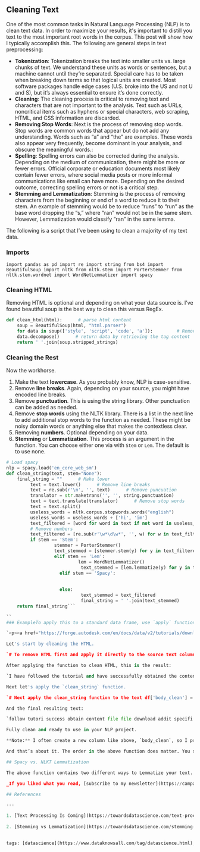 ## Cleaning Text

One of the most common tasks in Natural Language Processing (NLP) is to clean text data. In order to maximize your results, it's important to distill you text to the most important root words in the corpus. This post will show how I typically accomplish this. The following are general steps in text preprocessing:

- **Tokenization**: Tokenization breaks the text into smaller units vs. large chunks of text. We understand these units as words or sentences, but a machine cannot until they’re separated. Special care has to be taken when breaking down terms so that logical units are created. Most software packages handle edge cases (U.S. broke into the US and not U and S), but it’s always essential to ensure it’s done correctly.
- **Cleaning**: The cleaning process is critical to removing text and characters that are not important to the analysis. Text such as URLs, noncritical items such as hyphens or special characters, web scraping, HTML, and CSS information are discarded.
- **Removing Stop Words**: Next is the process of removing stop words. Stop words are common words that appear but do not add any understanding. Words such as “a” and “the” are examples. These words also appear very frequently, become dominant in your analysis, and obscure the meaningful words.:
- **Spelling**: Spelling errors can also be corrected during the analysis. Depending on the medium of communication, there might be more or fewer errors. Official corporate or education documents most likely contain fewer errors, where social media posts or more informal communications like email can have more. Depending on the desired outcome, correcting spelling errors or not is a critical step.
- **Stemming and Lemmatization**: Stemming is the process of removing characters from the beginning or end of a word to reduce it to their stem. An example of stemming would be to reduce “runs” to “run” as the base word dropping the “s,” where “ran” would not be in the same stem. However, Lemmatization would classify “ran” in the same lemma.

The following is a script that I’ve been using to clean a majority of my text data.

### Imports

`import pandas as pd import re import string from bs4 import BeautifulSoup import nltk from nltk.stem import PorterStemmer from nltk.stem.wordnet import WordNetLemmatizer import spacy`

### Cleaning HTML

Removing HTML is optional and depending on what your data source is. I’ve found beautiful soup is the best way to clean this versus RegEx.

```python
def clean_html(html):      # parse html content     
	soup = BeautifulSoup(html, "html.parser")      
	for data in soup(['style', 'script', 'code', 'a']):         # Remove tags 
	data.decompose()      # return data by retrieving the tag content    
	return ' '.join(soup.stripped_strings)
```

### Cleaning the Rest

Now the workhorse.

1. Make the text **lowercase**. As you probably know, NLP is case-sensitive.
2. Remove **line breaks**. Again, depending on your source, you might have encoded line breaks.
3. Remove **punctuation**. This is using the string library. Other punctuation can be added as needed.
4. Remove **stop words** using the NLTK library. There is a list in the next line to add additional stop words to the function as needed. These might be noisy domain words or anything else that makes the contextless clear.
5. Removing **numbers**. Optional depending on your data.
6. **Stemming** or **Lemmatization**. This process is an argument in the function. You can choose either one via with `Stem` or `Lem`. The default is to use none.

```python
# Load spacy 
nlp = spacy.load('en_core_web_sm')  
def clean_string(text, stem="None"):
	final_string = ""      # Make lower
	     text = text.lower()      # Remove line breaks
	     text = re.sub(r'\n', '', text)      # Remove puncuation     
	     translator = str.maketrans('', '', string.punctuation)     
	     text = text.translate(translator)      # Remove stop words     
	     text = text.split()     
	     useless_words = nltk.corpus.stopwords.words("english")     
	     useless_words = useless_words + ['hi', 'im']      
	     text_filtered = [word for word in text if not word in useless_words]      
	     # Remove numbers     
	     text_filtered = [re.sub(r'\w*\d\w*', '', w) for w in text_filtered]      # Stem or Lemmatize     
	     if stem == 'Stem':
	              stemmer = PorterStemmer()          
	              text_stemmed = [stemmer.stem(y) for y in text_filtered]     
	              elif stem == 'Lem':
	                       lem = WordNetLemmatizer()         
		                    text_stemmed = [lem.lemmatize(y) for y in text_filtered]    
		            elif stem == 'Spacy':
																												 text_filtered = nlp(' '.join(text_filtered))         
																												 text_stemmed = [y.lemma_ for y in text_filtered]     
					else:         
		                    text_stemmed = text_filtered      
		                    final_string = ' '.join(text_stemmed)      
	return final_string```

``
### ExampleTo apply this to a standard data frame, use `apply` function from Pandas like below. Let's take a look at the starting text:

`<p><a href="https://forge.autodesk.com/en/docs/data/v2/tutorials/download-file/#step-6-download-the-item" rel="nofollow noreferrer">https://forge.autodesk.com/en/docs/data/v2/tutorials/download-file/#step-6-download-the-item</a></p>\n\n<p>I have followed the tutorial and have successfully obtained the contents of the file, but where is the file being downloaded. In addition, how do I specify the location of where I want to download the file?</p>\n\n<p>Result on Postman\n<a href="https://i.stack.imgur.com/VrdqP.png" rel="nofollow noreferrer"><img src="https://i.stack.imgur.com/VrdqP.png" alt="enter image description here"></a></p>\n`

Let's start by cleaning the HTML.

`# To remove HTML first and apply it directly to the source text column. df['body'] = df['body'].apply(lambda x: clean_html(x))`

After applying the function to clean HTML, this is the result:

`I have followed the tutorial and have successfully obtained the contents of the file, but where is the file being downloaded. In addition, how do I specify the location of where I want to download the file? Result on Postman`

Next let's apply the `clean_string` function.

`# Next apply the clean_string function to the text df['body_clean'] = df['body'].apply(lambda x: clean_string(x, stem='Stem'))`

And the final resulting text:

`follow tutori success obtain content file file download addit specifi locat want download file result postman`

Fully clean and ready to use in your NLP project.

**Note:** I often create a new column like above, `body_clean`, so I preserve the original in case punctuation is needed.

And that’s about it. The order in the above function does matter. You should complete certain steps before others, such as making lowercase first. The function contains one RegEx example for removing numbers; a solid utility function that you can adjust to remove other items from the text using RegEx.

## Spacy vs. NLKT Lemmatization

The above function contains two different ways to Lemmatize your text. The NLTK `WordNetLemmatizer` requires a Part of Speech (POS) argument (`noun`, `verb`) and therefore either requires multiple passes to get each word or will only capture one POS. The alternative is to use `Spacy` which will automatically lemmatize each word and determine which POS it belongs to. The issue is that Spacy's performance will be signficantly slower than NLTK.

_If you liked what you read, [subscribe to my newsletter](https://campaign.dataknowsall.com/subscribe) and you will get my cheat sheet on Python, Machine Learning (ML), Natural Language Processing (NLP), SQL, and more. You will receive an email each time a new article is posted._

## References

---

1. [Text Processing Is Coming](https://towardsdatascience.com/text-processing-is-coming-c13a0e2ee15c) [↩](https://www.dataknowsall.com/textcleaning.html#fnref:TXT "Jump back to footnote 1 in the text")
    
2. [Stemming vs Lemmatization](https://towardsdatascience.com/stemming-vs-lemmatization-2daddabcb221) [↩](https://www.dataknowsall.com/textcleaning.html#fnref:LEM "Jump back to footnote 2 in the text")
    

tags: [datascience](https://www.dataknowsall.com/tag/datascience.html), [python](https://www.dataknowsall.com/tag/python.html), [nlp](https://www.dataknowsall.com/tag/nlp.html), [machine learning](https://www.dataknowsall.com/tag/machine-learning.html)